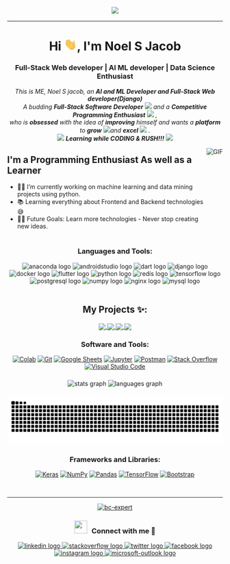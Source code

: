 <p align="center">
  <img src="https://github.com/thompsonemerson/thompsonemerson/raw/master/cover-thompson.png" height="200"/>
</p>
<hr>
<h1 align="center">Hi <img src="https://raw.githubusercontent.com/ABSphreak/ABSphreak/master/gifs/Hi.gif" width="30px">, I'm Noel S Jacob</h1>
<h3 align="center">Full-Stack Web developer | AI ML developer | Data Science Enthusiast</h3>
<p align="center">
  <em>
    This is ME, Noel S jacob, an <b>AI and ML Developer and Full-Stack Web developer(Django)</b><br>
    A budding <b>Full-Stack Software Developer</b> <img src="https://github.com/TheDudeThatCode/TheDudeThatCode/blob/master/Assets/Developer.gif" width="30px"> and a <b>Competitive Programming Enthusiast</b>&nbsp;<img src="https://github.com/TheDudeThatCode/TheDudeThatCode/blob/master/Assets/Designer.gif" width="36px">&nbsp,<br>who is <b>obsessed</b>
    with the idea of <b>improving</b> himself and wants a <b>platform</b> to 
    <b>grow</b> <img src="https://github.com/TheDudeThatCode/TheDudeThatCode/blob/master/Assets/Rocket.gif" width="18px">and 
    <b>excel</b> <img src="https://github.com/TheDudeThatCode/TheDudeThatCode/blob/master/Assets/Medal.gif" width="20px">&nbsp.
  </em> 
  <br>
  <img src="https://media.giphy.com/media/VgCDAzcKvsR6OM0uWg/giphy.gif" width="50" /> <b><i>Learning while CODING & RUSH!!!</i></b> <img src="https://media.giphy.com/media/7j2hfyeVcDtf2/giphy.gif" width="50" />
</p>


<img align="right" alt="GIF" height="160px" src="https://media.giphy.com/media/Ah3zHH7hvsSB2/giphy.gif" />

## I'm a Programming Enthusiast As well as a Learner

- 👨‍💻 I’m currently working on machine learning and data mining projects using python.
- 📚 Learning everything about Frontend and Backend technologies 😅
- 💪🏼 Future Goals: Learn more technologies - Never stop creating new ideas.
<br><br>
  
###

<h3 align="center">Languages and Tools:</h3>

<div align="center">
  <img src="https://cdn.jsdelivr.net/gh/devicons/devicon/icons/anaconda/anaconda-original.svg" height="20" alt="anaconda logo"  />
  <img src="https://cdn.jsdelivr.net/gh/devicons/devicon/icons/androidstudio/androidstudio-original.svg" height="20" alt="androidstudio logo"  />
  <img src="https://cdn.jsdelivr.net/gh/devicons/devicon/icons/dart/dart-original.svg" height="20" alt="dart logo"  />
  <img src="https://cdn.jsdelivr.net/gh/devicons/devicon/icons/django/django-plain.svg" height="20" alt="django logo"  />
  <img src="https://cdn.jsdelivr.net/gh/devicons/devicon/icons/docker/docker-original.svg" height="20" alt="docker logo"  />
  <img src="https://cdn.jsdelivr.net/gh/devicons/devicon/icons/flutter/flutter-original.svg" height="20" alt="flutter logo"  />
  <img src="https://cdn.jsdelivr.net/gh/devicons/devicon/icons/python/python-original.svg" height="20" alt="python logo"  />
  <img src="https://cdn.jsdelivr.net/gh/devicons/devicon/icons/redis/redis-original.svg" height="20" alt="redis logo"  />
  <img src="https://cdn.jsdelivr.net/gh/devicons/devicon/icons/tensorflow/tensorflow-original.svg" height="20" alt="tensorflow logo"  />
  <img src="https://cdn.jsdelivr.net/gh/devicons/devicon/icons/postgresql/postgresql-original.svg" height="20" alt="postgresql logo"  />
  <img src="https://cdn.jsdelivr.net/gh/devicons/devicon/icons/numpy/numpy-original.svg" height="20" alt="numpy logo"  />
  <img src="https://cdn.jsdelivr.net/gh/devicons/devicon/icons/nginx/nginx-original.svg" height="20" alt="nginx logo"  />
  <img src="https://cdn.jsdelivr.net/gh/devicons/devicon/icons/mysql/mysql-original.svg" height="20" alt="mysql logo"  />
</div>



</br>
<h2 align="center">My Projects ✨:</h2>
 <p align="center"> 
<a href="https://github.com/noelsj007/MelanomaCNN">
  <img align="center" src="https://github-readme-stats.vercel.app/api/pin/?username=noelsj007&repo=MelanomaCNN&theme=tokyonight" />
</a>
<a href="https://github.com/noelsj007/kpass_project">
  <img align="center" src="https://github-readme-stats.vercel.app/api/pin/?username=noelsj007&repo=kpass_project&theme=tokyonight" />
</a>
<a href="https://github.com/noelsj007/LendingClubCaseStudy">
  <img align="center" src="https://github-readme-stats.vercel.app/api/pin/?username=noelsj007&repo=LendingClubCaseStudy&theme=tokyonight" />
</a>
<a href="https://github.com/noelsj007/TelecomChurnLogisticRegression">
  <img align="center" src="https://github-readme-stats.vercel.app/api/pin/?username=noelsj007&repo=TelecomChurnLogisticRegression&theme=tokyonight" />
</a>
</p>

<h3 align="center">Software and Tools:</h3>
<p align="center">
    <a href="https://github.com/Bouaskaoun"><img alt="Colab" src="https://img.shields.io/badge/Colab-00b56a.svg?logo=google-colab&logoColor=white"></a>
    <a href="https://github.com/Bouaskaoun"><img alt="Git" src="https://img.shields.io/badge/Git%20-%23F05033.svg?logo=git&logoColor=white"></a>
    <a href="https://github.com/Bouaskaoun"><img alt="Google Sheets" src="https://img.shields.io/badge/Google%20Sheets%20-%2334A853.svg?logo=google%20sheets&logoColor=white"></a>
    <a href="https://github.com/Bouaskaoun"><img alt="Jupyter" src="https://img.shields.io/badge/Jupyter%20-%23F37626.svg?logo=Jupyter&logoColor=white"></a>
    <a href="https://github.com/Bouaskaoun"><img alt="Postman" src="https://img.shields.io/badge/Postman-FF6C37?logo=postman&logoColor=white"></a>
    <a href="https://github.com/Bouaskaoun"><img alt="Stack Overflow" src="https://img.shields.io/badge/-Stack%20Overflow-FE7A16?logo=stack-overflow&logoColor=white"></a>
    <a href="https://github.com/Bouaskaoun"><img alt="Visual Studio Code" src="https://img.shields.io/badge/Visual%20Studio%20Code-0078d7.svg?logo=visual-studio-code&logoColor=white"></a>
</p>



###

<div align="center">
  <img src="https://github-readme-stats.vercel.app/api?username=noelsj007&hide_title=false&hide_rank=false&show_icons=true&include_all_commits=true&count_private=true&disable_animations=false&theme=dracula&locale=en&hide_border=false&order=1" height="150" alt="stats graph"  />
  <img src="https://github-readme-stats.vercel.app/api/top-langs?username=noelsj007&locale=en&hide_title=false&layout=compact&card_width=320&langs_count=5&theme=dracula&hide_border=false&order=2" height="150" alt="languages graph"  />
</div>

###

<img src="https://raw.githubusercontent.com/noelsj007/noelsj007/output/snake.svg" alt="Snake animation" />

###
<h3 align="center">Frameworks and Libraries:</h3>

<p align="center">
    <a href="https://github.com/Bouaskaoun"><img alt="Keras" src="https://img.shields.io/badge/Keras%20-%23D00000.svg?logo=Keras&logoColor=white"></a>
    <a href="https://github.com/Bouaskaoun"><img alt="NumPy" src="https://img.shields.io/badge/Numpy%20-%23013243.svg?logo=numpy&logoColor=white"></a>
    <a href="https://github.com/Bouaskaoun"><img alt="Pandas" src="https://img.shields.io/badge/Pandas%20-%23150458.svg?logo=pandas&logoColor=white"></a>
    <a href="https://github.com/Bouaskaoun"><img alt="TensorFlow" src="https://img.shields.io/badge/TensorFlow%20-%23FF6F00.svg?logo=TensorFlow&logoColor=white"></a>
    <a href="https://github.com/Bouaskaoun"><img alt="Bootstrap" src="https://img.shields.io/badge/Bootstrap%20-%23150458.svg?logo=Bootstrap&logoColor=white"></a>
</p>
<br>



------
<p align="center"> <a href="https://github.com/ryo-ma/github-profile-trophy"><img src="https://github-profile-trophy.vercel.app/?username=noelsj007&theme=tokyonight&no-frame=true&row=1&&margin-w=30&no-bg=false" alt="bc-expert" width="600px"/></a> </p>

<h3 align="center" > <img src="https://media.giphy.com/media/iY8CRBdQXODJSCERIr/giphy.gif" width="30" height="30" style="margin-right: 10px;">Connect with me 🤝 </h3>

<div align="center">
  <a href="https://www.linkedin.com/in/noelsjacob/" target="_blank">
    <img src="https://raw.githubusercontent.com/maurodesouza/profile-readme-generator/master/src/assets/icons/social/linkedin/default.svg" width="35" height="25" alt="linkedin logo"  />
  </a>
  <a href="https://stackoverflow.com/users/14967379/noel-s-jacob" target="_blank">
    <img src="https://raw.githubusercontent.com/maurodesouza/profile-readme-generator/master/src/assets/icons/social/stackoverflow/default.svg" width="35" height="25" alt="stackoverflow logo"  />
  </a>
  <a href="https://x.com/Noelsjacob5" target="_blank">
    <img src="https://raw.githubusercontent.com/maurodesouza/profile-readme-generator/master/src/assets/icons/social/twitter/default.svg" width="35" height="25" alt="twitter logo"  />
  </a>
  <a href="https://www.facebook.com/noelsjacob007" target="_blank">
    <img src="https://raw.githubusercontent.com/maurodesouza/profile-readme-generator/master/src/assets/icons/social/facebook/default.svg" width="35" height="25" alt="facebook logo"  />
  </a>
  <a href="https://www.instagram.com/noel_s_jacob/" target="_blank">
    <img src="https://raw.githubusercontent.com/maurodesouza/profile-readme-generator/master/src/assets/icons/social/instagram/default.svg" width="35" height="25" alt="instagram logo"  />
  </a>
  <a href="noel.jacob@mautourco.com" target="_blank">
    <img src="https://raw.githubusercontent.com/maurodesouza/profile-readme-generator/master/src/assets/icons/social/microsoft-outlook/default.svg" width="35" height="25" alt="microsoft-outlook logo"  />
  </a>
</div>

